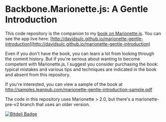 # Backbone.Marionette.js: A Gentle Introduction

This code repository is the companion to my [book on Marionette.js](https://leanpub.com/marionette-gentle-introduction). You can see the app live here: [http://davidsulc.github.io/marionette-gentle-introduction](http://davidsulc.github.io/marionette-gentle-introduction)

Even if you don't have the book, you can learn a lot from looking through the commit history. But if you're serious about wanting to become competent with Marionette.js, I suggest you consider purchasing the book: typical mistakes and various tips and techniques are indicated in the book and absent from this repository.

If you're interested, you can view a sample of the book at http://samples.leanpub.com/marionette-gentle-introduction-sample.pdf

The code in this repository uses Marionette > 2.0, but there's a marionette-pre-v2 branch that uses an older version.


[![Bitdeli Badge](https://d2weczhvl823v0.cloudfront.net/dreamdeveloper/marionette-gentle-introduction/trend.png)](https://bitdeli.com/free "Bitdeli Badge")

